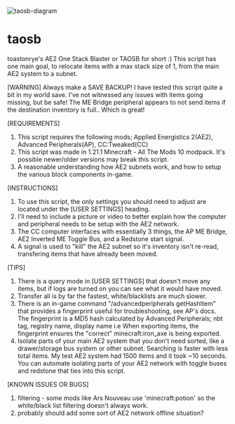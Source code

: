 ![taosb-diagram](https://github.com/user-attachments/assets/9003dbd8-a6cc-4e95-a5f5-e92ab1a05934)

# taosb
toastonrye's AE2 One Stack Blaster or TAOSB for short :)
This script has one main goal, to relocate items with a max stack size of 1, from the main AE2 system to a subnet.

[WARNING]
Always make a SAVE BACKUP! I have tested this script quite a bit in my world save.
I've not witnessed any issues with items going missing, but be safe!
The ME Bridge peripheral appears to not send items if the destination inventory is full.. Which is great!

[REQUIREMENTS]
1. This script requires the following mods; Applied Energistics 2(AE2), Advanced Peripherals(AP), CC:Tweaked(CC)
2. This script was made in 1.21.1 Minecraft - All The Mods 10 modpack. It's possible newer/older versions may break this script.
3. A reasonable understanding how AE2 subnets work, and how to setup the various block components in-game. 

[INSTRUCTIONS]
1. To use this script, the only settings you should need to adjust are located under the [USER SETTINGS] heading.
2. I'll need to include a picture or video to better explain how the computer and peripheral needs to be setup with the AE2 network.
3. The CC computer interfaces with essentially 3 things, the AP ME Bridge, AE2 Inverted ME Toggle Bus, and a Redstone start signal.
4. A signal is used to "kill" the AE2 subnet so it's inventory isn't re-read, transfering items that have already been moved.

[TIPS]
1. There is a query mode in [USER SETTINGS] that doesn't move any items, but if logs are turned on you can see what it would have moved.
2. Transfer all is by far the fastest, white/blacklists are much slower.
3. There is an in-game command "/advancedperipherals getHashItem" that provides a fingerprint useful for troubleshooting, see AP's docs.
   The fingerprint is a MD5 hash calculated by Advanced Peripherals; nbt tag, registry name, display name
   i.e When exporting items, the fingerprint ensures the "correct" minecraft:iron_axe is being exported.
4. Isolate parts of your main AE2 system that you don't need sorted, like a drawer/storage bus system or other subnet.
   Searching is faster with less total items. My test AE2 system had 1500 items and it took ~10 seconds.
   You can automate isolating parts of your AE2 network with toggle buses and redstone that ties into this script. 

[KNOWN ISSUES OR BUGS]
1. filtering - some mods like Ars Nouveau use 'minecraft:potion' so the white/black list filtering doesn't always work.
2. probably should add some sort of AE2 network offline situation?

